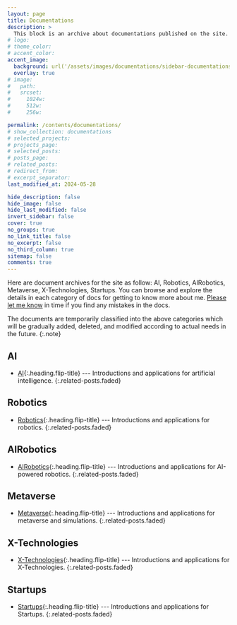 ```yaml
---
layout: page
title: Documentations
description: >
  This block is an archive about documentations published on the site.
# logo:
# theme_color:
# accent_color:
accent_image:
  background: url('/assets/images/documentations/sidebar-documentations.jpg') center/cover
  overlay: true
# image:
#   path:
#   srcset:
#     1024w:
#     512w:
#     256w:

permalink: /contents/documentations/
# show_collection: documentations
# selected_projects:
# projects_page:
# selected_posts:
# posts_page:
# related_posts:
# redirect_from:
# excerpt_separator:
last_modified_at: 2024-05-28

hide_description: false
hide_image: false
hide_last_modified: false
invert_sidebar: false
cover: true
no_groups: true
no_link_title: false
no_excerpt: false
no_third_column: true
sitemap: false
comments: true
---
```


Here are document archives for the site as follow: AI, Robotics, AIRobotics, Metaverse, X-Technologies, Startups. You can browse and explore the details in each category of docs for getting to know more about me. [Please let me know](mailto:jade.cong@qq.com) in time if you find any mistakes in the docs. 

The documents are temporarily classified into the above categories which will be gradually added, deleted, and modified according to actual needs in the future.
{:.note}

## AI
* [AI]{:.heading.flip-title} --- Introductions and applications for artificial intelligence.
{:.related-posts.faded}

## Robotics
* [Robotics]{:.heading.flip-title} --- Introductions and applications for robotics.
{:.related-posts.faded}

## AIRobotics
* [AIRobotics]{:.heading.flip-title} --- Introductions and applications for AI-powered robotics.
{:.related-posts.faded}

## Metaverse
* [Metaverse]{:.heading.flip-title} --- Introductions and applications for metaverse and simulations.
{:.related-posts.faded}

## X-Technologies
* [X-Technologies]{:.heading.flip-title} --- Introductions and applications for X-Technologies.
{:.related-posts.faded}

## Startups
* [Startups]{:.heading.flip-title} --- Introductions and applications for Startups.
{:.related-posts.faded}


[AI]: AI.md
[Robotics]: Robotics.md
[AIRobotics]: AIRobotics.md
[Metaverse]: Metaverse.md
[X-Technologies]: X-Technologies.md
[Startups]: Startups.md
